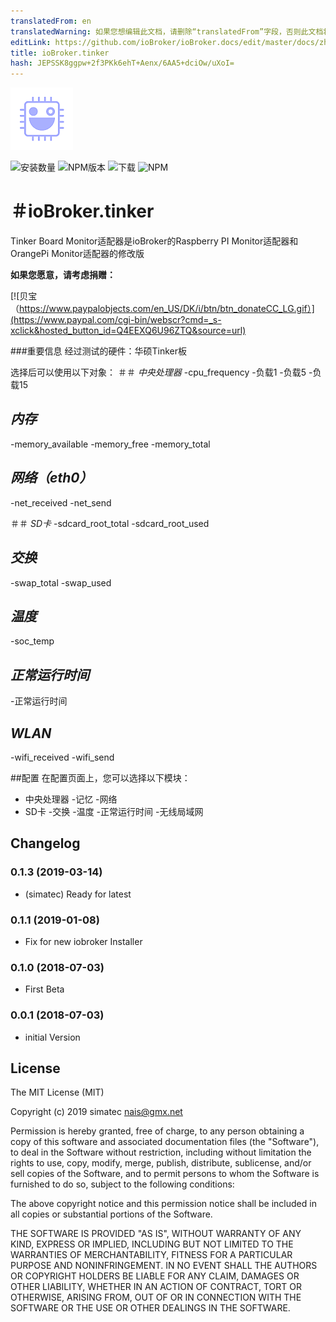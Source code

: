 ```yaml
---
translatedFrom: en
translatedWarning: 如果您想编辑此文档，请删除“translatedFrom”字段，否则此文档将再次自动翻译
editLink: https://github.com/ioBroker/ioBroker.docs/edit/master/docs/zh-cn/adapterref/iobroker.tinker/README.md
title: ioBroker.tinker
hash: JEPSSK8ggpw+2f3PKk6ehT+Aenx/6AA5+dciOw/uXoI=
---
```

![商标](../../../en/adapterref/iobroker.tinker/admin/tinker.png)

![安装数量](http://iobroker.live/badges/tinker-stable.svg)
![NPM版本](http://img.shields.io/npm/v/iobroker.tinker.svg)
![下载](https://img.shields.io/npm/dm/iobroker.tinker.svg)
![NPM](https://nodei.co/npm/iobroker.tinker.png?downloads=true)

＃ioBroker.tinker
===================

Tinker Board Monitor适配器是ioBroker的Raspberry PI Monitor适配器和OrangePi Monitor适配器的修改版

**如果您愿意，请考虑捐赠：**

[![贝宝（https://www.paypalobjects.com/en_US/DK/i/btn/btn_donateCC_LG.gif）](https://www.paypal.com/cgi-bin/webscr?cmd=_s-xclick&hosted_button_id=Q4EEXQ6U96ZTQ&source=url)

###重要信息
经过测试的硬件：华硕Tinker板

选择后可以使用以下对象：
＃＃ *中央处理器*
-cpu_frequency
-负载1
-负载5
-负载15

## *内存*
-memory_available
-memory_free
-memory_total

## *网络（eth0）*
-net_received
-net_send

＃＃ *SD卡*
-sdcard_root_total
-sdcard_root_used

## *交换*
-swap_total
-swap_used

## *温度*
-soc_temp

## *正常运行时间*
-正常运行时间

## *WLAN*
-wifi_received
-wifi_send

##配置
在配置页面上，您可以选择以下模块：

- 中央处理器
-记忆
-网络
- SD卡
-交换
-温度
-正常运行时间
-无线局域网

## Changelog

### 0.1.3 (2019-03-14)
* (simatec) Ready for latest

### 0.1.1 (2019-01-08)
* Fix for new iobroker Installer

### 0.1.0 (2018-07-03)
* First Beta

### 0.0.1 (2018-07-03)
* initial Version

## License

The MIT License (MIT)

Copyright (c) 2019 simatec <nais@gmx.net>

Permission is hereby granted, free of charge, to any person obtaining a copy
of this software and associated documentation files (the "Software"), to deal
in the Software without restriction, including without limitation the rights
to use, copy, modify, merge, publish, distribute, sublicense, and/or sell
copies of the Software, and to permit persons to whom the Software is
furnished to do so, subject to the following conditions:

The above copyright notice and this permission notice shall be included in
all copies or substantial portions of the Software.

THE SOFTWARE IS PROVIDED "AS IS", WITHOUT WARRANTY OF ANY KIND, EXPRESS OR
IMPLIED, INCLUDING BUT NOT LIMITED TO THE WARRANTIES OF MERCHANTABILITY,
FITNESS FOR A PARTICULAR PURPOSE AND NONINFRINGEMENT. IN NO EVENT SHALL THE
AUTHORS OR COPYRIGHT HOLDERS BE LIABLE FOR ANY CLAIM, DAMAGES OR OTHER
LIABILITY, WHETHER IN AN ACTION OF CONTRACT, TORT OR OTHERWISE, ARISING FROM,
OUT OF OR IN CONNECTION WITH THE SOFTWARE OR THE USE OR OTHER DEALINGS IN
THE SOFTWARE.